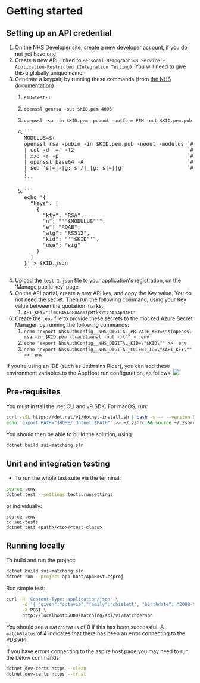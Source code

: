 # Getting started

## Setting up an API credential

1. On the [NHS Developer site](https://onboarding.prod.api.platform.nhs.uk/), create a new developer account, if you do not yet have one.
2. Create a new API, linked to `Personal Demographics Service - Application-Restricted (Integration Testing)`. You will need to give this a globally unique name.
3. Generate a keypair, by running these commands (from [the NHS documentation](https://digital.nhs.uk/developer/guides-and-documentation/security-and-authorisation/application-restricted-restful-apis-signed-jwt-authentication))
    1. ```
       KID=test-1
       ```
    2. ```
       openssl genrsa -out $KID.pem 4096
       ```
    3. ```
       openssl rsa -in $KID.pem -pubout -outform PEM -out $KID.pem.pub
       ```
    4. <pre>```
       MODULUS=$(
       openssl rsa -pubin -in $KID.pem.pub -noout -modulus `# Print modulus of public key` \
       | cut -d '=' -f2                                    `# Extract modulus value from output` \
       | xxd -r -p                                         `# Convert from string to bytes` \
       | openssl base64 -A                                 `# Base64 encode without wrapping lines` \
       | sed 's|+|-|g; s|/|_|g; s|=||g'                    `# URL encode as JWK standard requires`
       )
       ```</pre>
    5. <pre>```
       echo '{
         "keys": [
           {
             "kty": "RSA",
             "n": "'"$MODULUS"'",
             "e": "AQAB",
             "alg": "RS512",
             "kid": "'"$KID"'",
             "use": "sig"
           }
         ]
       }' > $KID.json
       ```</pre>
4. Upload the `test-1.json` file to your application's registration, on the 'Manage public key' page
5. On the API portal, create a new API key, and copy the _Key_ value. You do not need the secret. Then run the following command, using your Key value between the quotation marks.
    1. `API_KEY="IlmDF45AbP8Ao11pRtkK7tCoApApdABC"`
5. Create the `.env` file to provide these secrets to the mocked Azure Secret Manager, by running the following commands:
    1. `echo "export NhsAuthConfig__NHS_DIGITAL_PRIVATE_KEY=\"$(openssl rsa -in $KID.pem -traditional -out -)\"" > .env`
    2. `echo "export NhsAuthConfig__NHS_DIGITAL_KID=\"$KID\"" >> .env`
    3. `echo "export NhsAuthConfig__NHS_DIGITAL_CLIENT_ID=\"$API_KEY\"" >> .env`

If you're using an IDE (such as Jetbrains Rider), you can add these environment variables to the AppHost run configuration, as follows:
<img src="../assets/jetbrains-env.png"/>

## Pre-requisites

You must install the .net CLI and v9 SDK. For macOS, run:

```bash
curl -sSL https://dot.net/v1/dotnet-install.sh | bash -s -- --version 9.0.102 --install-dir "$HOME/.dotnet"
echo 'export PATH="$HOME/.dotnet:$PATH"' >> ~/.zshrc && source ~/.zshrc && echo $PATH
```

You should then be able to build the solution, using
```bash
dotnet build sui-matching.sln
```

## Unit and integration testing

- To run the whole test suite via the terminal:

```bash
source .env
dotnet test --settings tests.runsettings
```

or individually:

```
source .env
cd sui-tests
dotnet test <path>/<to>/<test-class>
```

## Running locally


To build and run the project:
```bash
dotnet build sui-matching.sln
dotnet run --project app-host/AppHost.csproj
```
Run simple test:
```bash
curl -H 'Content-Type: application/json' \
      -d '{ "given":"octavia","family":"chislett", "birthdate": "2008-09-20"}' \
      -X POST \
      http://localhost:5000/matching/api/v1/matchperson
```
You should see a `matchStatus` of 0 if this has been successful. A `matchStatus` of 4 indicates that there has been an error connecting to the PDS API.

If you have errors connecting to the aspire host page you may need to run the below commands:
```bash
dotnet dev-certs https --clean
dotnet dev-certs https --trust
```
